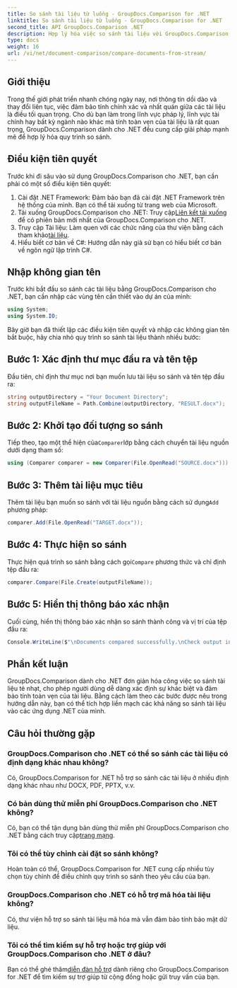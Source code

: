 ```yaml
---
title: So sánh tài liệu từ luồng - GroupDocs.Comparison for .NET
linktitle: So sánh tài liệu từ luồng - GroupDocs.Comparison for .NET
second_title: API GroupDocs.Comparison .NET
description: Hợp lý hóa việc so sánh tài liệu với GroupDocs.Comparison cho .NET. So sánh các tài liệu một cách dễ dàng và đảm bảo độ chính xác giữa các tập tin.
type: docs
weight: 16
url: /vi/net/document-comparison/compare-documents-from-stream/
---
```

## Giới thiệu
Trong thế giới phát triển nhanh chóng ngày nay, nơi thông tin dồi dào và thay đổi liên tục, việc đảm bảo tính chính xác và nhất quán giữa các tài liệu là điều tối quan trọng. Cho dù bạn làm trong lĩnh vực pháp lý, lĩnh vực tài chính hay bất kỳ ngành nào khác mà tính toàn vẹn của tài liệu là rất quan trọng, GroupDocs.Comparison dành cho .NET đều cung cấp giải pháp mạnh mẽ để hợp lý hóa quy trình so sánh.
## Điều kiện tiên quyết
Trước khi đi sâu vào sử dụng GroupDocs.Comparison cho .NET, bạn cần phải có một số điều kiện tiên quyết:
1. Cài đặt .NET Framework: Đảm bảo bạn đã cài đặt .NET Framework trên hệ thống của mình. Bạn có thể tải xuống từ trang web của Microsoft.
2.  Tải xuống GroupDocs.Comparison cho .NET: Truy cập[Liên kết tải xuống](https://releases.groupdocs.com/comparison/net/) để có phiên bản mới nhất của GroupDocs.Comparison cho .NET.
3.  Truy cập Tài liệu: Làm quen với các chức năng của thư viện bằng cách tham khảo[tài liệu](https://reference.groupdocs.com/comparison/net/).
4. Hiểu biết cơ bản về C#: Hướng dẫn này giả sử bạn có hiểu biết cơ bản về ngôn ngữ lập trình C#.

## Nhập không gian tên
Trước khi bắt đầu so sánh các tài liệu bằng GroupDocs.Comparison cho .NET, bạn cần nhập các vùng tên cần thiết vào dự án của mình:
```csharp
using System;
using System.IO;
```
Bây giờ bạn đã thiết lập các điều kiện tiên quyết và nhập các không gian tên bắt buộc, hãy chia nhỏ quy trình so sánh tài liệu thành nhiều bước:
## Bước 1: Xác định thư mục đầu ra và tên tệp
Đầu tiên, chỉ định thư mục nơi bạn muốn lưu tài liệu so sánh và tên tệp đầu ra:
```csharp
string outputDirectory = "Your Document Directory";
string outputFileName = Path.Combine(outputDirectory, "RESULT.docx");
```
## Bước 2: Khởi tạo đối tượng so sánh
 Tiếp theo, tạo một thể hiện của`Comparer`lớp bằng cách chuyển tài liệu nguồn dưới dạng tham số:
```csharp
using (Comparer comparer = new Comparer(File.OpenRead("SOURCE.docx")))
```
## Bước 3: Thêm tài liệu mục tiêu
 Thêm tài liệu bạn muốn so sánh với tài liệu nguồn bằng cách sử dụng`Add` phương pháp:
```csharp
comparer.Add(File.OpenRead("TARGET.docx"));
```
## Bước 4: Thực hiện so sánh
 Thực hiện quá trình so sánh bằng cách gọi`Compare` phương thức và chỉ định tệp đầu ra:
```csharp
comparer.Compare(File.Create(outputFileName));
```
## Bước 5: Hiển thị thông báo xác nhận
Cuối cùng, hiển thị thông báo xác nhận so sánh thành công và vị trí của tệp đầu ra:
```csharp
Console.WriteLine($"\nDocuments compared successfully.\nCheck output in {outputDirectory}.");
```

## Phần kết luận
GroupDocs.Comparison dành cho .NET đơn giản hóa công việc so sánh tài liệu tẻ nhạt, cho phép người dùng dễ dàng xác định sự khác biệt và đảm bảo tính toàn vẹn của tài liệu. Bằng cách làm theo các bước được nêu trong hướng dẫn này, bạn có thể tích hợp liền mạch các khả năng so sánh tài liệu vào các ứng dụng .NET của mình.
## Câu hỏi thường gặp
### GroupDocs.Comparison cho .NET có thể so sánh các tài liệu có định dạng khác nhau không?
Có, GroupDocs.Comparison for .NET hỗ trợ so sánh các tài liệu ở nhiều định dạng khác nhau như DOCX, PDF, PPTX, v.v.
### Có bản dùng thử miễn phí GroupDocs.Comparison cho .NET không?
 Có, bạn có thể tận dụng bản dùng thử miễn phí GroupDocs.Comparison cho .NET bằng cách truy cập[trang mạng](https://releases.groupdocs.com/).
### Tôi có thể tùy chỉnh cài đặt so sánh không?
Hoàn toàn có thể, GroupDocs.Comparison for .NET cung cấp nhiều tùy chọn tùy chỉnh để điều chỉnh quy trình so sánh theo yêu cầu của bạn.
### GroupDocs.Comparison cho .NET có hỗ trợ mã hóa tài liệu không?
Có, thư viện hỗ trợ so sánh tài liệu mã hóa mà vẫn đảm bảo tính bảo mật dữ liệu.
### Tôi có thể tìm kiếm sự hỗ trợ hoặc trợ giúp với GroupDocs.Comparison cho .NET ở đâu?
 Bạn có thể ghé thăm[diễn đàn hỗ trợ](https://forum.groupdocs.com/c/comparison/12) dành riêng cho GroupDocs.Comparison for .NET để tìm kiếm sự trợ giúp từ cộng đồng hoặc gửi truy vấn của bạn.